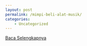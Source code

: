 ```yaml
---
layout: post
permalink: /mimpi-beli-alat-musik/
categories:
    - Uncategorized
---
```


[Baca Selengkapnya](/07)